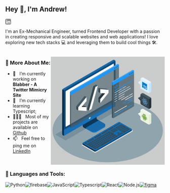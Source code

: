 ## Hey 👋,  I'm Andrew!
<a href='https://www.linkedin.com/in/andrew-m-394714136'><img align='left' alt="linkedin" src="https://raw.githubusercontent.com/vndrewhk/vndrewhk/561d474902b59c7429ec22bb73e225696c27b202/assets/linkedin.svg" height='18px'/></a>

<br/>

I'm an Ex-Mechanical Engineer, turned Frontend Developer with a passion in creating responsive and scalable websites and web applications! I love exploring new tech stacks 💻 and leveraging them to build cool things 🛠️. 
<br/>
<br/>

<img align="right" alt="GIF" src="https://raw.githubusercontent.com/vndrewhk/vndrewhk/main/techstack.gif" width="360px"/>
  
### 🧐 More About Me:

- 🔭 &nbsp; I’m currently working on **Blabber - A Twitter Mimicry Site**
- 🌱 &nbsp; I’m currently learning Typescript; 
- 👨🏻‍💻 &nbsp; Most of my projects are available on [Github](https://github.com/vndrewhk?tab=repositories)
- 📫 &nbsp; Feel free to ping me on [LinkedIn](https://www.linkedin.com/in/andrew-m-394714136)


<br>

### 🔨 Languages and Tools:

<a href="https://www.python.org" target="_blank"><img align="left" alt="Python" height ="42px" src="https://raw.githubusercontent.com/vndrewhk/github_readme_icons/main/language_and_tools/square/python/python.svg"></a>
<a href="https://firebase.google.com/" target="_blank"> <img align="left" src="https://raw.githubusercontent.com/vndrewhk/github_readme_icons/main/language_and_tools/square/firebase/firebase.svg" alt="firebase" height ="42px"/> </a>
<a href="https://developer.mozilla.org/en-US/docs/Web/JavaScript" target="_blank"> <img align="left" alt="JavaScript" height ="42px"  src="https://raw.githubusercontent.com/vndrewhk/github_readme_icons/main/language_and_tools/square/javascript/javascript.svg"> </a>
<a href="https://www.typescriptlang.org/" target="_blank"><img align="left" alt="Typescript" height ="42px" src="https://raw.githubusercontent.com/vndrewhk/github_readme_icons/main/language_and_tools/square/typescript/typescript.svg"></a>
<a href="https://reactjs.org/" target="_blank"> <img align="left" alt="React" height ="42px" src="https://raw.githubusercontent.com/vndrewhk/github_readme_icons/main/language_and_tools/square/react/react.svg"></a>
<a href="https://nodejs.org" target="_blank"><img align="left" alt="Node.js" height ="42px" src="https://raw.githubusercontent.com/vndrewhk/github_readme_icons/main/language_and_tools/square/node/node.svg"></a>
<a href="https://www.figma.com/" target="_blank"> <img src="https://raw.githubusercontent.com/vndrewhk/github_readme_icons/main/language_and_tools/square/figma/figma.svg" alt="figma" height='42px'/> </a>

<br>

<!-- 
### 📊 Github Stats
<a href='https://github.com/vndrewhk/github-stats-transparent'>
  

</a>

<br>

### 🛠️ My Projects
 -->
